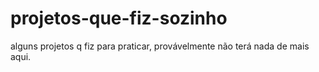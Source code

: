 # projetos-que-fiz-sozinho
alguns projetos q fiz para praticar, provávelmente não terá nada de mais aqui.
